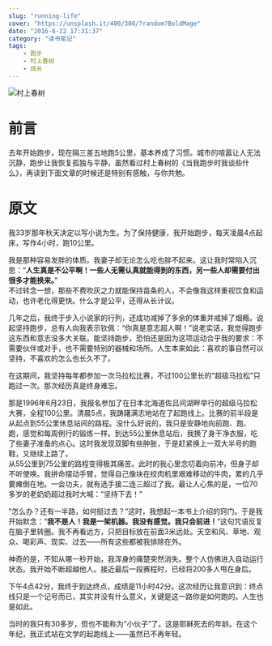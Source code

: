 ```yaml
---
slug: "running-life"
cover: "https://unsplash.it/400/300/?random?BoldMage"
date: "2016-6-22 17:31:37"
category: "读书笔记"
tags:
    - 跑步
    - 村上春树
    - 成长
---
```

![村上春树](http://zerosoul.github.io/2016/06/22/running-life/cscs.jpg)

[](#前言 "前言")前言
==============

去年开始跑步，现在隔三差五地跑5公里，基本养成了习惯。城市的喧嚣让人无法沉静，跑步让我恢复孤独与平静，虽然看过村上春树的《当我跑步时我谈些什么》，再读到下面文章的时候还是特别有感触，与你共勉。

[](#原文 "原文")原文
==============

我33岁那年秋天决定以写小说为生。为了保持健康，我开始跑步，每天凌晨4点起床，写作4小时，跑10公里。

我是那种容易发胖的体质。我妻子却无论怎么吃也胖不起来。这让我时常陷入沉思：“**人生真是不公平啊！一些人无需认真就能得到的东西，另一些人却需要付出很多才能换来。**”  
不过转念一想，那些不费吹灰之力就能保持苗条的人，不会像我这样重视饮食和运动，也许老化得更快。什么才是公平，还得从长计议。

几年之后，我终于步入小说家的行列，还成功减掉了多余的体重并戒掉了烟瘾。说起坚持跑步，总有人向我表示钦佩：“你真是意志超人啊！”说老实话，我觉得跑步这东西和意志没多大关联。能坚持跑步，恐怕还是因为这项运动合乎我的要求：不需要伙伴或对手，也不需要特别的器械和场所。人生本来如此：喜欢的事自然可以坚持，不喜欢的怎么也长久不了。

在这期间，我坚持每年都参加一次马拉松比赛，不过100公里长的“超级马拉松”只跑过一次。那次经历真是终身难忘。

那是1996年6月23日，我报名参加了在日本北海道佐吕间湖畔举行的超级马拉松大赛，全程100公里。清晨5点，我踌躇满志地站在了起跑线上。比赛的前半段是从起点到55公里休息站间的路程。没什么好说的，我只是安静地向前跑、跑、跑，感觉和每周例行的锻炼一样。到达55公里休息站后，我换了身干净衣服，吃了些妻子准备的点心。这时我发现双脚有些肿胀，于是赶紧换上一双大半号的跑鞋，又继续上路了。  
从55公里到75公里的路程变得极其痛苦。此时的我心里念叨着向前冲，但身子却不听使唤。我拼命摆动手臂，觉得自己像块在绞肉机里艰难移动的牛肉，累的几乎要瘫倒在地。一会功夫，就有选手接二连三超过了我。最让人心焦的是，一位70多岁的老奶奶超过我时大喊：“坚持下去！”

“怎么办？还有一半路，如何挺过去？”这时，我想起一本书上介绍的窍门。于是我开始默念：“**我不是人！我是一架机器。我没有感觉。我只会前进！**”这句咒语反复在脑子里转圈。我不再看远方，只把目标放在前面3米远处。天空和风、草地、观众、喝彩声、现实、过去——所有这些都被我排除在外。

神奇的是，不知从哪一秒开始，我浑身的痛楚突然消失。整个人仿佛进入自动运行状态。我开始不断超越他人。接近最后一段赛程时，已经将200多人甩在身后。

下午4点42分，我终于到达终点，成绩是11小时42分。这次经历让我意识到：终点线只是一个记号而已，其实并没有什么意义，关键是这一路你是如何跑的。人生也是如此。

当时的我只有30多岁，但也不能称为“小伙子”了。这是耶稣死去的年龄。在这个年纪，我正式站在文学的起跑线上——虽然已不再年轻。